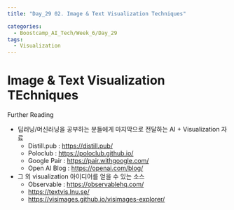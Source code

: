 ```yaml
---
title: "Day_29 02. Image & Text Visualization Techniques"

categories:
  - Boostcamp_AI_Tech/Week_6/Day_29
tags:
  - Visualization
---
```

  
# Image & Text Visualization TEchniques

Further Reading 

- 딥러닝/머신러닝을 공부하는 분들에게 마지막으로 전달하는 AI + Visualization 자료
  - Distill.pub : https://distill.pub/
  - Poloclub : https://poloclub.github.io/
  - Google Pair : https://pair.withgoogle.com/
  - Open AI Blog : https://openai.com/blog/
- 그 외 visualization 아이디어를 얻을 수 있는 소스
  - Observable : https://observablehq.com/
  - https://textvis.lnu.se/
  - https://visimages.github.io/visimages-explorer/
